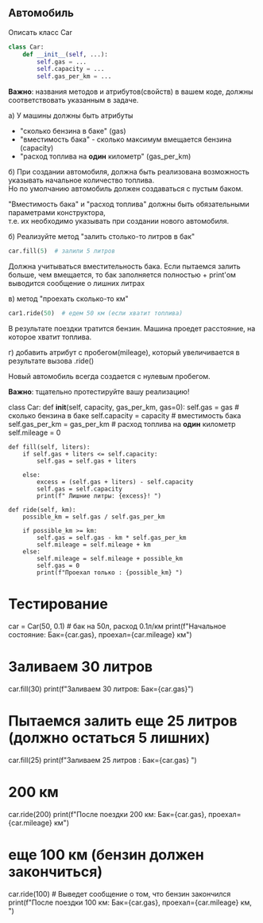 ## Автомобиль

Описать класс Car
``` python
class Car:
    def __init__(self, ...):
        self.gas = ...
        self.capacity = ...
        self.gas_per_km = ...

```
**Важно**: названия методов и атрибутов(свойств) в вашем коде, должны соответствовать указанным в задаче.

а) У машины должны быть атрибуты
* "сколько бензина в баке" (gas)
* "вместимость бака" - сколько максимум вмещается бензина (capacity)
* "расход топлива на **один** километр" (gas_per_km)

б) При создании автомобиля, должна быть реализована возможность указывать начальное количество топлива. \
Но по умолчанию автомобиль должен создаваться с пустым баком.

"Вместимость бака" и "расход топлива" должны быть обязательными параметрами конструктора, \
т.е. их необходимо указывать при создании нового автомобиля.

б) Реализуйте метод "залить столько-то литров в бак"

``` python
car.fill(5)  # залили 5 литров
```

Должна учитываться вместительность бака.
Если пытаемся залить больше, чем вмещается, то бак заполняется полностью + print'ом выводится сообщение о лишних литрах

в) метод "проехать сколько-то км"

``` python
car1.ride(50)  # едем 50 км (если хватит топлива) 
```
В результате поездки тратится бензин.
Машина проедет расстояние, на которое хватит топлива.

г) добавить атрибут с пробегом(mileage), который увеличивается в результате вызова .ride()

Новый автомобиль всегда создается с нулевым пробегом.

**Важно**: тщательно протестируйте вашу реализацию!

class Car:
    def __init__(self, capacity, gas_per_km, gas=0):
        self.gas = gas  # сколько бензина в баке
        self.capacity = capacity  # вместимость бака
        self.gas_per_km = gas_per_km  # расход топлива на **один** километр
        self.mileage = 0

    def fill(self, liters):
        if self.gas + liters <= self.capacity:
            self.gas = self.gas + liters

        else:
            excess = (self.gas + liters) - self.capacity
            self.gas = self.capacity
            print(f" Лишние литры: {excess}! ")

    def ride(self, km):
        possible_km = self.gas / self.gas_per_km

        if possible_km >= km:
            self.gas = self.gas - km * self.gas_per_km
            self.mileage = self.mileage + km
        else:
            self.mileage = self.mileage + possible_km
            self.gas = 0
            print(f"Проехал только : {possible_km} ")


# Тестирование
car = Car(50, 0.1)  # бак на 50л, расход 0.1л/км
print(f"Начальное состояние: Бак={car.gas}, проехал={car.mileage} км")

# Заливаем 30 литров
car.fill(30)
print(f"Заливаем 30 литров: Бак={car.gas}")

# Пытаемся залить еще 25 литров (должно остаться 5 лишних)
car.fill(25)
print(f"Заливаем 25 литров : Бак={car.gas} ")

#  200 км
car.ride(200)
print(f"После поездки 200 км: Бак={car.gas}, проехал={car.mileage} км")

# еще 100 км (бензин должен закончиться)
car.ride(100)  # Выведет сообщение о том, что бензин закончился
print(f"После поездки 100 км: Бак={car.gas}, проехал={car.mileage} км,  ")


